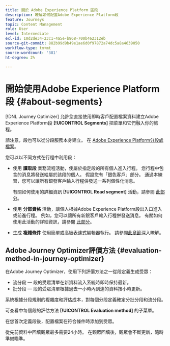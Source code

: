 ```yaml
---
title: 關於 Adobe Experience Platform 區段
description: 瞭解如何配置Adobe Experience Platform段
feature: Journeys
topic: Content Management
role: User
level: Intermediate
exl-id: 10d2de34-23c1-4a5e-b868-700b462312eb
source-git-commit: 882b99d9b49e1ae6d0f97872a74dc5a8a4639050
workflow-type: tm+mt
source-wordcount: '381'
ht-degree: 2%

---
```


# 開始使用Adobe Experience Platform段 {#about-segments}

[!DNL Journey Optimizer]  允許您直接使用即時客戶配置檔案資料建立Adobe Experience Platform段 **[!UICONTROL Segments]** 把菜單和它們融入你的旅程。

請注意，段也可以從分段服務本身建立。 在 [Adobe Experience Platform分段處檔案](https://experienceleague.adobe.com/docs/experience-platform/segmentation/home.html)。

您可以以不同方式在行程中利用段：

* 使用 **讀取段** 業務流程活動，使屬於指定段的所有個人進入行程。 您行程中包含的消息將發送給屬於該段的個人。 假設您有「銀色客戶」部分。 通過本練習，您可以讓所有銀發客戶輸入行程併發送一系列個性化消息。

   有關如何使用的詳細資訊 **[!UICONTROL Read segment]** 活動，請參閱 [此部分](../building-journeys/read-segment.md#configuring-segment-trigger-activity)。

* 使用 **分部資格** 活動，讓個人根據Adobe Experience Platform段出入口進入或前進行程。 例如，您可以讓所有新銀客戶輸入行程併發送消息。 有關如何使用此活動的詳細資訊，請參閱 [此部分](../building-journeys/segment-qualification-events.md)。

* 生成 **複雜條件** 使用簡單或高級表達式編輯器執行。 請參閱[此章節](../building-journeys/condition-activity.md#using-a-segment)深入瞭解。

## Adobe Journey Optimizer評價方法 {#evaluation-method-in-journey-optimizer}

在Adobe Journey Optimizer，使用下列評價方法之一從段定義生成受眾：

* 流分段 — 段的受眾清單在新資料流入系統時即時保持最新。
* 批分段 — 段的受眾清單根據過去一小時內到達的資料按小時更新。

系統根據分段規則的複雜度和評估成本，對每個分段定義確定分批分段和流分段。

可查看中每個段的評估方法 **[!UICONTROL Evaluation method]** 的子菜單。

在您首次定義段後，配置檔案在符合條件時添加到受眾。

從先前資料中回填觀眾最多需要24小時。 在觀眾回填後，觀眾會不斷更新，隨時準備瞄準。
